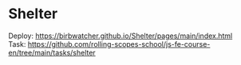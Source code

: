 # Shelter

Deploy: https://birbwatcher.github.io/Shelter/pages/main/index.html  
Task: https://github.com/rolling-scopes-school/js-fe-course-en/tree/main/tasks/shelter
